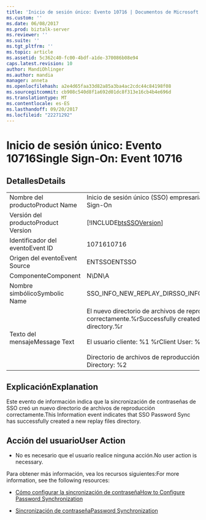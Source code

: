 ```yaml
---
title: 'Inicio de sesión único: Evento 10716 | Documentos de Microsoft'
ms.custom: ''
ms.date: 06/08/2017
ms.prod: biztalk-server
ms.reviewer: ''
ms.suite: ''
ms.tgt_pltfrm: ''
ms.topic: article
ms.assetid: 5c362c40-fc00-4bdf-a1de-370086b08e94
caps.latest.revision: 10
author: MandiOhlinger
ms.author: mandia
manager: anneta
ms.openlocfilehash: a2e4d65faa33d82a85a3ba4ac2cdc44c84198f08
ms.sourcegitcommit: cb908c540d8f1a692d01dc8f313e16cb4b4e696d
ms.translationtype: MT
ms.contentlocale: es-ES
ms.lasthandoff: 09/20/2017
ms.locfileid: "22271292"
---
```

# <a name="single-sign-on-event-10716"></a><span data-ttu-id="7e1fa-102">Inicio de sesión único: Evento 10716</span><span class="sxs-lookup"><span data-stu-id="7e1fa-102">Single Sign-On: Event 10716</span></span>
## <a name="details"></a><span data-ttu-id="7e1fa-103">Detalles</span><span class="sxs-lookup"><span data-stu-id="7e1fa-103">Details</span></span>  
  
|||  
|-|-|  
|<span data-ttu-id="7e1fa-104">Nombre del producto</span><span class="sxs-lookup"><span data-stu-id="7e1fa-104">Product Name</span></span>|<span data-ttu-id="7e1fa-105">Inicio de sesión único (SSO) empresarial</span><span class="sxs-lookup"><span data-stu-id="7e1fa-105">Enterprise Single Sign-On</span></span>|  
|<span data-ttu-id="7e1fa-106">Versión del producto</span><span class="sxs-lookup"><span data-stu-id="7e1fa-106">Product Version</span></span>|[!INCLUDE[btsSSOVersion](../includes/btsssoversion-md.md)]|  
|<span data-ttu-id="7e1fa-107">Identificador del evento</span><span class="sxs-lookup"><span data-stu-id="7e1fa-107">Event ID</span></span>|<span data-ttu-id="7e1fa-108">10716</span><span class="sxs-lookup"><span data-stu-id="7e1fa-108">10716</span></span>|  
|<span data-ttu-id="7e1fa-109">Origen del evento</span><span class="sxs-lookup"><span data-stu-id="7e1fa-109">Event Source</span></span>|<span data-ttu-id="7e1fa-110">ENTSSO</span><span class="sxs-lookup"><span data-stu-id="7e1fa-110">ENTSSO</span></span>|  
|<span data-ttu-id="7e1fa-111">Componente</span><span class="sxs-lookup"><span data-stu-id="7e1fa-111">Component</span></span>|<span data-ttu-id="7e1fa-112">N\D</span><span class="sxs-lookup"><span data-stu-id="7e1fa-112">N\A</span></span>|  
|<span data-ttu-id="7e1fa-113">Nombre simbólico</span><span class="sxs-lookup"><span data-stu-id="7e1fa-113">Symbolic Name</span></span>|<span data-ttu-id="7e1fa-114">SSO_INFO_NEW_REPLAY_DIR</span><span class="sxs-lookup"><span data-stu-id="7e1fa-114">SSO_INFO_NEW_REPLAY_DIR</span></span>|  
|<span data-ttu-id="7e1fa-115">Texto del mensaje</span><span class="sxs-lookup"><span data-stu-id="7e1fa-115">Message Text</span></span>|<span data-ttu-id="7e1fa-116">El nuevo directorio de archivos de reproducción se creó correctamente.%r</span><span class="sxs-lookup"><span data-stu-id="7e1fa-116">Successfully created a new replay files directory.%r</span></span><br /><br /> <span data-ttu-id="7e1fa-117">El usuario cliente: %1 %r</span><span class="sxs-lookup"><span data-stu-id="7e1fa-117">Client User: %1%r</span></span><br /><br /> <span data-ttu-id="7e1fa-118">Directorio de archivos de reproducción: %2</span><span class="sxs-lookup"><span data-stu-id="7e1fa-118">Replay Files Directory: %2</span></span>|  
  
## <a name="explanation"></a><span data-ttu-id="7e1fa-119">Explicación</span><span class="sxs-lookup"><span data-stu-id="7e1fa-119">Explanation</span></span>  
 <span data-ttu-id="7e1fa-120">Este evento de información indica que la sincronización de contraseñas de SSO creó un nuevo directorio de archivos de reproducción correctamente.</span><span class="sxs-lookup"><span data-stu-id="7e1fa-120">This Information event indicates that SSO Password Sync has successfully created a new replay files directory.</span></span>  
  
## <a name="user-action"></a><span data-ttu-id="7e1fa-121">Acción del usuario</span><span class="sxs-lookup"><span data-stu-id="7e1fa-121">User Action</span></span>  
  
-   <span data-ttu-id="7e1fa-122">No es necesario que el usuario realice ninguna acción.</span><span class="sxs-lookup"><span data-stu-id="7e1fa-122">No user action is necessary.</span></span>  
  
 <span data-ttu-id="7e1fa-123">Para obtener más información, vea los recursos siguientes:</span><span class="sxs-lookup"><span data-stu-id="7e1fa-123">For more information, see the following resources:</span></span>  
  
-   [<span data-ttu-id="7e1fa-124">Cómo configurar la sincronización de contraseña</span><span class="sxs-lookup"><span data-stu-id="7e1fa-124">How to Configure Password Synchronization</span></span>](../core/how-to-configure-password-synchronization.md)  
  
-   [<span data-ttu-id="7e1fa-125">Sincronización de contraseña</span><span class="sxs-lookup"><span data-stu-id="7e1fa-125">Password Synchronization</span></span>](../core/password-synchronization2.md)